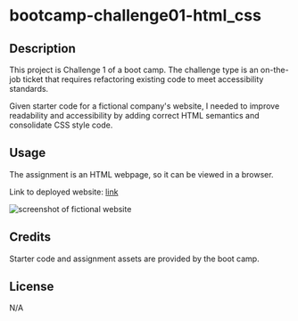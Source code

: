 # bootcamp-challenge01-html_css

## Description

This project is Challenge 1 of a boot camp. The challenge type is an on-the-job ticket that requires refactoring existing code to meet accessibility standards.

Given starter code for a fictional company's website, I needed to improve readability and accessibility by adding correct HTML semantics and consolidate CSS style code. 


## Usage

The assignment is an HTML webpage, so it can be viewed in a browser. 

Link to deployed website: [link](#)

![screenshot of fictional website](assets/images/screenshot.png)

## Credits

Starter code and assignment assets are provided by the boot camp.

## License

N/A

